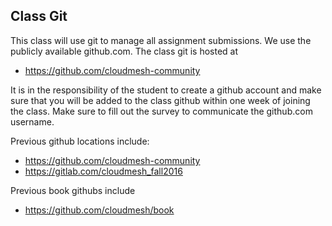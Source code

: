 ## Class Git

This class will use git to manage all assignment submissions. We use the
publicly available github.com. The class git is hosted at

* <https://github.com/cloudmesh-community>

It is in the responsibility of the student to create a github account
and make sure that you will be added to the class github within one week
of joining the class.  Make sure
to fill out the survey to communicate the github.com username.

Previous github locations include:

* <https://github.com/cloudmesh-community>
* <https://gitlab.com/cloudmesh_fall2016>

Previous book githubs include

* <https://github.com/cloudmesh/book>

